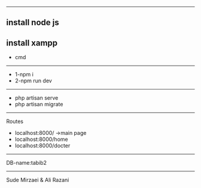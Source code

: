 -----------------------------------
install node js
-------------------------------
install xampp
----------------------------------
- cmd 
-------
-	1-npm i
-	2-npm run dev
------------------------------------   
- php artisan serve
- php artisan migrate
-------------------------------------------
Routes
-	localhost:8000/ ->main page
-	localhost:8000/home
-	localhost:8000/docter
------------------------------------------
DB-name:tabib2

------------------------------------------
Sude Mirzaei & Ali Razani